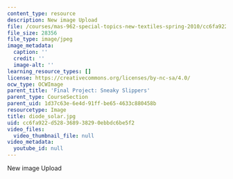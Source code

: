 ```yaml
---
content_type: resource
description: New image Upload
file: /courses/mas-962-special-topics-new-textiles-spring-2010/cc6fa922d528368938290ebbdc6be5f2_diode_solar.jpg
file_size: 28356
file_type: image/jpeg
image_metadata:
  caption: ''
  credit: ''
  image-alt: ''
learning_resource_types: []
license: https://creativecommons.org/licenses/by-nc-sa/4.0/
ocw_type: OCWImage
parent_title: 'Final Project: Sneaky Slippers'
parent_type: CourseSection
parent_uid: 1d37c63e-6e4d-91ff-be65-4633c880458b
resourcetype: Image
title: diode_solar.jpg
uid: cc6fa922-d528-3689-3829-0ebbdc6be5f2
video_files:
  video_thumbnail_file: null
video_metadata:
  youtube_id: null
---
```

New image Upload